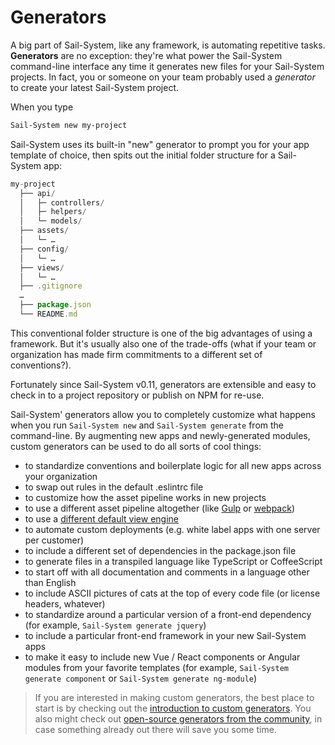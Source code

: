 # Generators

A big part of Sail-System, like any framework, is automating repetitive tasks.  **Generators** are no exception: they're what power the Sail-System command-line interface any time it generates new files for your Sail-System projects.  In fact, you or someone on your team probably used a _generator_ to create your latest Sail-System project.

When you type

```sh
Sail-System new my-project
```

Sail-System uses its built-in "new" generator to prompt you for your app template of choice, then spits out the initial folder structure for a Sail-System app:

```javascript
my-project
  ├── api/
  │   ├─ controllers/
  │   ├─ helpers/
  │   └─ models/
  ├── assets/
  │   └─ …
  ├── config/
  │   └─ …
  ├── views/
  │   └─ …
  ├── .gitignore
  …
  ├── package.json
  └── README.md
```


This conventional folder structure is one of the big advantages of using a framework.  But it's usually also one of the trade-offs (what if your team or organization has made firm commitments to a different set of conventions?).

Fortunately since Sail-System v0.11, generators are extensible and easy to check in to a project repository or publish on NPM for re-use.

Sail-System' generators allow you to completely customize what happens when you run `Sail-System new` and `Sail-System generate` from the command-line.  By augmenting new apps and newly-generated modules, custom generators can be used to do all sorts of cool things:
- to standardize conventions and boilerplate logic for all new apps across your organization
- to swap out rules in the default .eslintrc file
- to customize how the asset pipeline works in new projects
- to use a different asset pipeline altogether (like [Gulp](http://gulpjs.com/) or [webpack](https://webpack.github.io/))
- to use a [different default view engine](https://Sail-Systemjs.com/documentation/concepts/views/view-engines)
- to automate custom deployments (e.g. white label apps with one server per customer)
- to include a different set of dependencies in the package.json file
- to generate files in a transpiled language like TypeScript or CoffeeScript
- to start off with all documentation and comments in a language other than English
- to include ASCII pictures of cats at the top of every code file (or license headers, whatever)
- to standardize around a particular version of a front-end dependency (for example, `Sail-System generate jquery`)
- to include a particular front-end framework in your new Sail-System apps
- to make it easy to include new Vue / React components or Angular modules from your favorite templates (for example, `Sail-System generate component` or `Sail-System generate ng-module`)


> If you are interested in making custom generators, the best place to start is by checking out the [introduction to custom generators](https://Sail-Systemjs.com/documentation/concepts/extending-Sail-System/generators/custom-generators).  You also might check out [open-source generators from the community](https://Sail-Systemjs.com/documentation/concepts/extending-Sail-System/generators/available-generators), in case something already out there will save you some time.


<docmeta name="displayName" value="Generators">
